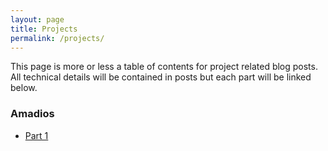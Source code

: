 ```yaml
---
layout: page
title: Projects
permalink: /projects/
---
```


This page is more or less a table of contents for project related blog posts. All technical details will be contained in posts but each part will be linked below.

### Amadios
- [Part 1](https://philliams.github.io/2019/01/16/Amadios-Part-1/)
